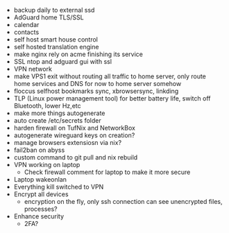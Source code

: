 - backup daily to external ssd
- AdGuard home TLS/SSL
- calendar
- contacts
- self host smart house control
- self hosted translation engine
- make nginx rely on acme finishing its service
- SSL ntop and adguard gui with ssl
- VPN network
- make VPS1 exit without routing all traffic to home server, only route home services and DNS for now to home server somehow
- floccus selfhost bookmarks sync, xbrowsersync, linkding
- TLP (Linux power management tool) for better battery life, switch off Bluetooth, lower Hz,etc
- make more things autogenerate
- auto create /etc/secrets folder
- harden firewall on TufNix and NetworkBox
- autogenerate wireguard keys on creation?
- manage browsers extensiosn via nix?
- fail2ban on abyss
- custom command to git pull and nix rebuild
- VPN working on laptop
  - Check firewall comment for laptop to make it more secure
- Laptop wakeonlan
- Everything kill switched to VPN
- Encrypt all devices
  - encryption on the fly, only ssh connection can see unencrypted files, processes?
- Enhance security
  - 2FA?
